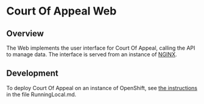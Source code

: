 # Court Of Appeal Web

## Overview

The Web implements the user interface for Court Of Appeal, calling the API to manage data. The interface is served from an instance of [NGINX](https://www.nginx.com/).

## Development

To deploy Court Of Appeal on an instance of OpenShift, see [the instructions](../RunningLocal.md) in the file RunningLocal.md.